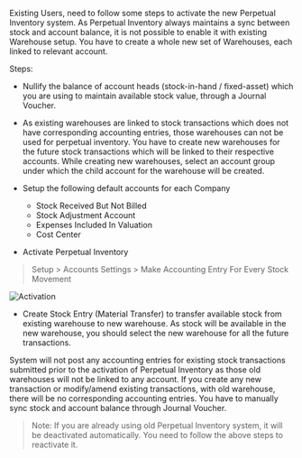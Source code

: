 Existing Users, need to follow some steps to activate the new Perpetual
Inventory system. As Perpetual Inventory always maintains a sync between stock
and account balance, it is not possible to enable it with existing Warehouse
setup. You have to create a whole new set of Warehouses, each linked to
relevant account.

Steps:

  * Nullify the balance of account heads (stock-in-hand / fixed-asset) which you are using to maintain available stock value, through a Journal Voucher.

  * As existing warehouses are linked to stock transactions which does not have corresponding accounting entries, those warehouses can not be used for perpetual inventory. You have to create new warehouses for the future stock transactions which will be linked to their respective accounts. While creating new warehouses, select an account group under which the child account for the warehouse will be created.

  * Setup the following default accounts for each Company 

    * Stock Received But Not Billed
    * Stock Adjustment Account
    * Expenses Included In Valuation
    * Cost Center
  * Activate Perpetual Inventory

> Setup > Accounts Settings > Make Accounting Entry For Every Stock Movement

![Activation](/assets/manual_erpnext_com/old_images/erpnext/accounting-for-stock-1.png)  
  

  * Create Stock Entry (Material Transfer) to transfer available stock from existing warehouse to new warehouse. As stock will be available in the new warehouse, you should select the new warehouse for all the future transactions.

System will not post any accounting entries for existing stock transactions
submitted prior to the activation of Perpetual Inventory as those old
warehouses will not be linked to any account. If you create any new
transaction or modify/amend existing transactions, with old warehouse, there
will be no corresponding accounting entries. You have to manually sync stock
and account balance through Journal Voucher.

> Note: If you are already using old Perpetual Inventory system, it will be
deactivated automatically. You need to follow the above steps to reactivate
it.

